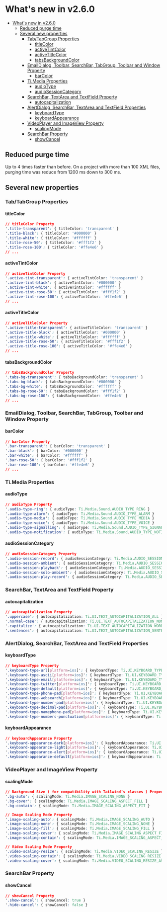 # What's new in v2.6.0
- [What's new in v2.6.0](#whats-new-in-v260)
  - [Reduced purge time](#reduced-purge-time)
  - [Several new properties](#several-new-properties)
    - [Tab/TabGroup Properties](#tabtabgroup-properties)
      - [titleColor](#titlecolor)
      - [activeTintColor](#activetintcolor)
      - [activeTitleColor](#activetitlecolor)
      - [tabsBackgroundColor](#tabsbackgroundcolor)
    - [EmailDialog, Toolbar, SearchBar, TabGroup, Toolbar and Window Property](#emaildialog-toolbar-searchbar-tabgroup-toolbar-and-window-property)
      - [barColor](#barcolor)
    - [Ti.Media Properties](#timedia-properties)
      - [audioType](#audiotype)
      - [audioSessionCategory](#audiosessioncategory)
    - [SearchBar, TextArea and TextField Property](#searchbar-textarea-and-textfield-property)
      - [autocapitalization](#autocapitalization)
    - [AlertDialog, SearchBar, TextArea and TextField Properties](#alertdialog-searchbar-textarea-and-textfield-properties)
      - [keyboardType](#keyboardtype)
      - [keyboardAppearance](#keyboardappearance)
    - [VideoPlayer and ImageView Property](#videoplayer-and-imageview-property)
      - [scalingMode](#scalingmode)
    - [SearchBar Property](#searchbar-property)
      - [showCancel](#showcancel)

## Reduced purge time
Up to 4 times faster than before. On a project with more than 100 XML files, purging time was reduce from 1200 ms down to 300 ms.

## Several new properties

### Tab/TabGroup Properties
#### titleColor
```css
// titleColor Property
'.title-transparent': { titleColor: 'transparent' }
'.title-black': { titleColor: '#000000' }
'.title-white': { titleColor: '#ffffff' }
'.title-rose-50': { titleColor: '#fff1f2' }
'.title-rose-100': { titleColor: '#ffe4e6' }
// ...
```

#### activeTintColor
```css
// activeTintColor Property
'.active-tint-transparent': { activeTintColor: 'transparent' }
'.active-tint-black': { activeTintColor: '#000000' }
'.active-tint-white': { activeTintColor: '#ffffff' }
'.active-tint-rose-50': { activeTintColor: '#fff1f2' }
'.active-tint-rose-100': { activeTintColor: '#ffe4e6' }
// ...
```

#### activeTitleColor
```css
// activeTitleColor Property
'.active-title-transparent': { activeTitleColor: 'transparent' }
'.active-title-black': { activeTitleColor: '#000000' }
'.active-title-white': { activeTitleColor: '#ffffff' }
'.active-title-rose-50': { activeTitleColor: '#fff1f2' }
'.active-title-rose-100': { activeTitleColor: '#ffe4e6' }
// ...
```

#### tabsBackgroundColor
```css
// tabsBackgroundColor Property
'.tabs-bg-transparent': { tabsBackgroundColor: 'transparent' }
'.tabs-bg-black': { tabsBackgroundColor: '#000000' }
'.tabs-bg-white': { tabsBackgroundColor: '#ffffff' }
'.tabs-bg-rose-50': { tabsBackgroundColor: '#fff1f2' }
'.tabs-bg-rose-100': { tabsBackgroundColor: '#ffe4e6' }
// ...
```

### EmailDialog, Toolbar, SearchBar, TabGroup, Toolbar and Window Property
#### barColor
```css
// barColor Property
'.bar-transparent': { barColor: 'transparent' }
'.bar-black': { barColor: '#000000' }
'.bar-white': { barColor: '#ffffff' }
'.bar-rose-50': { barColor: '#fff1f2' }
'.bar-rose-100': { barColor: '#ffe4e6' }
// ...
```

### Ti.Media Properties
#### audioType
```css
// audioType Property
'.audio-type-ring': { audioType: Ti.Media.Sound.AUDIO_TYPE_RING }
'.audio-type-alarm': { audioType: Ti.Media.Sound.AUDIO_TYPE_ALARM }
'.audio-type-media': { audioType: Ti.Media.Sound.AUDIO_TYPE_MEDIA }
'.audio-type-voice': { audioType: Ti.Media.Sound.AUDIO_TYPE_VOICE }
'.audio-type-signalling': { audioType: Ti.Media.Sound.AUDIO_TYPE_SIGNALLING }
'.audio-type-notification': { audioType: Ti.Media.Sound.AUDIO_TYPE_NOTIFICATION }
```

#### audioSessionCategory
```css
// audioSessionCategory Property
'.audio-session-record': { audioSessionCategory: Ti.Media.AUDIO_SESSION_CATEGORY_RECORD }
'.audio-session-ambient': { audioSessionCategory: Ti.Media.AUDIO_SESSION_CATEGORY_AMBIENT }
'.audio-session-playback': { audioSessionCategory: Ti.Media.AUDIO_SESSION_CATEGORY_PLAYBACK }
'.audio-session-solo-ambient': { audioSessionCategory: Ti.Media.AUDIO_SESSION_CATEGORY_SOLO_AMBIENT }
'.audio-session-play-record': { audioSessionCategory: Ti.Media.AUDIO_SESSION_CATEGORY_PLAY_AND_RECORD }
```

### SearchBar, TextArea and TextField Property
#### autocapitalization
```css
// autocapitalization Property
'.uppercase': { autocapitalization: Ti.UI.TEXT_AUTOCAPITALIZATION_ALL }
'.normal-case': { autocapitalization: Ti.UI.TEXT_AUTOCAPITALIZATION_NONE }
'.capitalize': { autocapitalization: Ti.UI.TEXT_AUTOCAPITALIZATION_WORDS }
'.sentences': { autocapitalization: Ti.UI.TEXT_AUTOCAPITALIZATION_SENTENCES }
```

### AlertDialog, SearchBar, TextArea and TextField Properties
#### keyboardType
```css
// keyboardType Property
'.keyboard-type-url[platform=ios]': { keyboardType: Ti.UI.KEYBOARD_TYPE_URL }
'.keyboard-type-ascii[platform=ios]': { keyboardType: Ti.UI.KEYBOARD_TYPE_ASCII }
'.keyboard-type-email[platform=ios]': { keyboardType: Ti.UI.KEYBOARD_TYPE_EMAIL }
'.keyboard-type-twitter[platform=ios]': { keyboardType: Ti.UI.KEYBOARD_TYPE_TWITTER }
'.keyboard-type-default[platform=ios]': { keyboardType: Ti.UI.KEYBOARD_TYPE_DEFAULT }
'.keyboard-type-phone-pad[platform=ios]': { keyboardType: Ti.UI.KEYBOARD_TYPE_PHONE_PAD }
'.keyboard-type-websearch[platform=ios]': { keyboardType: Ti.UI.KEYBOARD_TYPE_WEBSEARCH }
'.keyboard-type-number-pad[platform=ios]': { keyboardType: Ti.UI.KEYBOARD_TYPE_NUMBER_PAD }
'.keyboard-type-decimal-pad[platform=ios]': { keyboardType: Ti.UI.KEYBOARD_TYPE_DECIMAL_PAD }
'.keyboard-type-namephone-pad[platform=ios]': { keyboardType: Ti.UI.KEYBOARD_TYPE_NAMEPHONE_PAD }
'.keyboard-type-numbers-punctuation[platform=ios]': { keyboardType: Ti.UI.KEYBOARD_TYPE_NUMBERS_PUNCTUATION }
```

#### keyboardAppearance
```css
// keyboardAppearance Property
'.keyboard-appearance-dark[platform=ios]': { keyboardAppearance: Ti.UI.KEYBOARD_APPEARANCE_DARK }
'.keyboard-appearance-light[platform=ios]': { keyboardAppearance: Ti.UI.KEYBOARD_APPEARANCE_LIGHT }
'.keyboard-appearance-alert[platform=ios]': { keyboardAppearance: Ti.UI.KEYBOARD_APPEARANCE_ALERT }
'.keyboard-appearance-default[platform=ios]': { keyboardAppearance: Ti.UI.KEYBOARD_APPEARANCE_DEFAULT }
```

### VideoPlayer and ImageView Property
#### scalingMode
```css
// Background Size ( for compatibility with Tailwind’s classes ) Property
'.bg-auto': { scalingMode: Ti.Media.IMAGE_SCALING_NONE }
'.bg-cover': { scalingMode: Ti.Media.IMAGE_SCALING_ASPECT_FILL }
'.bg-contain': { scalingMode: Ti.Media.IMAGE_SCALING_ASPECT_FIT }

// Image Scaling Mode Property
'.image-scaling-auto': { scalingMode: Ti.Media.IMAGE_SCALING_AUTO }
'.image-scaling-none': { scalingMode: Ti.Media.IMAGE_SCALING_NONE }
'.image-scaling-fill': { scalingMode: Ti.Media.IMAGE_SCALING_FILL }
'.image-scaling-cover': { scalingMode: Ti.Media.IMAGE_SCALING_ASPECT_FILL }
'.image-scaling-contain': { scalingMode: Ti.Media.IMAGE_SCALING_ASPECT_FIT }

// Video Scaling Mode Property
'.video-scaling-resize': { scalingMode: Ti.Media.VIDEO_SCALING_RESIZE }
'.video-scaling-contain': { scalingMode: Ti.Media.VIDEO_SCALING_RESIZE_ASPECT }
'.video-scaling-cover': { scalingMode: Ti.Media.VIDEO_SCALING_RESIZE_ASPECT_FILL }

```

### SearchBar Property
#### showCancel
```css
// showCancel Property
'.show-cancel': { showCancel: true }
'.hide-cancel': { showCancel: false }
```

